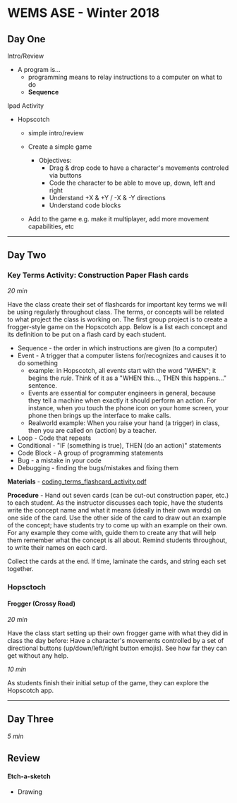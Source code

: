 # WEMS ASE - Winter 2018  

## Day One  

Intro/Review  
* A program is...  
    - programming means to relay instructions to a computer on what to do  
    - **Sequence**  

Ipad Activity  
* Hopscotch  
    - simple intro/review  
    - Create a simple game  
        - Objectives:  
            - Drag & drop code to have a character's movements controled via buttons  
            - Code the character to be able to move up, down, left and right  
            - Understand +X & +Y / -X & -Y directions  
            - Understand code blocks  

    - Add to the game e.g. make it multiplayer, add more movement capabilities, etc  

***  

## Day Two  

### Key Terms Activity: Construction Paper Flash cards  

*20 min*  

Have the class create their set of flashcards for important key terms we will be using regularly throughout class. The terms, or concepts will be related to what project the class is working on. The first group project is to create a frogger-style game on the Hopscotch app. Below is a list each concept and its definition to be put on a flash card by each student.  

* Sequence - the order in which instructions are given (to a computer)  
* Event - A trigger that a computer listens for/recognizes and causes it to do something  
    - example: in Hopscotch, all events start with the word "WHEN"; it begins the *rule*. Think of it as a "WHEN this..., THEN this happens..." sentence.  
    - Events are essential for computer engineers in general, because they tell a machine when exactly it should perform an action. For instance, when you touch the phone icon on your home screen, your phone then brings up the interface to make calls.  
    - Realworld example: When you raise your hand (a trigger) in class, then you are called on (action) by a teacher.  
* Loop - Code that repeats  
* Conditional - "IF (something is true), THEN (do an action)" statements  
* Code Block - A group of programming statements  
* Bug - a mistake in your code  
* Debugging - finding the bugs/mistakes and fixing them  

**Materials** - [coding_terms_flashcard_activity.pdf](https://github.com/techemstudios/wems_tech/blob/master/ase/2018/winter/activities/coding_terms_flashcard_activity.pdf)  

**Procedure** - Hand out seven cards (can be cut-out construction paper, etc.) to each student. As the instructor discusses each topic, have the students write the concept name and what it means (ideally in their own words) on one side of the card. Use the other side of the card to draw out an example of the concept; have students try to come up with an example on their own. For any example they come with, guide them to create any that will help them remember what the concept is all about. Remind students throughout, to write their names on each card.  

Collect the cards at the end. If time, laminate the cards, and string each set together.  

### Hopsctoch  
#### Frogger (Crossy Road)  

*20 min*  

Have the class start setting up their own frogger game with what they did in class the day before: Have a character's movements controlled by a set of directional buttons (up/down/left/right button emojis). See how far they can get without any help.  

*10 min*  

As students finish their initial setup of the game, they can explore the Hopscotch app.  

***  

## Day Three  

*5 min*  

## Review  

#### Etch-a-sketch  



* Drawing  


